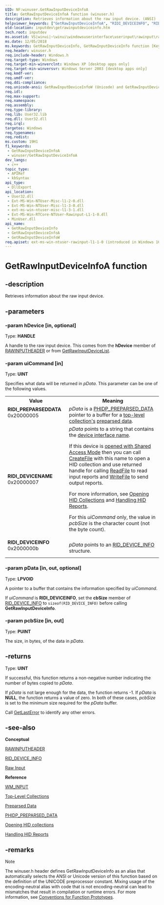 ```yaml
---
UID: NF:winuser.GetRawInputDeviceInfoA
title: GetRawInputDeviceInfoA function (winuser.h)
description: Retrieves information about the raw input device. (ANSI)
helpviewer_keywords: ["GetRawInputDeviceInfoA", "RIDI_DEVICEINFO", "RIDI_DEVICENAME", "RIDI_PREPARSEDDATA", "winuser/GetRawInputDeviceInfoA"]
old-location: inputdev\getrawinputdeviceinfo.htm
tech.root: inputdev
ms.assetid: VS|winui|~\winui\windowsuserinterface\userinput\rawinput\rawinputreference\rawinputfunctions\getrawinputdeviceinfo.htm
ms.date: 12/05/2018
ms.keywords: GetRawInputDeviceInfo, GetRawInputDeviceInfo function [Keyboard and Mouse Input], GetRawInputDeviceInfoA, GetRawInputDeviceInfoW, RIDI_DEVICEINFO, RIDI_DEVICENAME, RIDI_PREPARSEDDATA, _win32_GetRawInputDeviceInfo, _win32_getrawinputdeviceinfo_cpp, inputdev.getrawinputdeviceinfo, winui._win32_getrawinputdeviceinfo, winuser/GetRawInputDeviceInfo, winuser/GetRawInputDeviceInfoA, winuser/GetRawInputDeviceInfoW
req.header: winuser.h
req.include-header: Windows.h
req.target-type: Windows
req.target-min-winverclnt: Windows XP [desktop apps only]
req.target-min-winversvr: Windows Server 2003 [desktop apps only]
req.kmdf-ver: 
req.umdf-ver: 
req.ddi-compliance: 
req.unicode-ansi: GetRawInputDeviceInfoW (Unicode) and GetRawInputDeviceInfoA (ANSI)
req.idl: 
req.max-support: 
req.namespace: 
req.assembly: 
req.type-library: 
req.lib: User32.lib
req.dll: User32.dll
req.irql: 
targetos: Windows
req.typenames: 
req.redist: 
ms.custom: 19H1
f1_keywords:
 - GetRawInputDeviceInfoA
 - winuser/GetRawInputDeviceInfoA
dev_langs:
 - c++
topic_type:
 - APIRef
 - kbSyntax
api_type:
 - DllExport
api_location:
 - User32.dll
 - Ext-MS-Win-NTUser-Misc-l1-2-0.dll
 - Ext-MS-Win-NTUser-Misc-l1-3-0.dll
 - ext-ms-win-ntuser-misc-l1-3-1.dll
 - Ext-MS-Win-RTCore-NTUser-Rawinput-L1-1-0.dll
 - MinUser.dll
api_name:
 - GetRawInputDeviceInfo
 - GetRawInputDeviceInfoA
 - GetRawInputDeviceInfoW
req.apiset: ext-ms-win-ntuser-rawinput-l1-1-0 (introduced in Windows 10, version 10.0.14393)
---
```


# GetRawInputDeviceInfoA function


## -description

Retrieves information about the raw input device.

## -parameters

### -param hDevice [in, optional]

Type: <b>HANDLE</b>

A handle to the raw input device. This comes from the <b>hDevice</b> member of <a href="/windows/desktop/api/winuser/ns-winuser-rawinputheader">RAWINPUTHEADER</a> or from <a href="/windows/desktop/api/winuser/nf-winuser-getrawinputdevicelist">GetRawInputDeviceList</a>.

### -param uiCommand [in]

Type: <b>UINT</b>

Specifies what data will be returned in <i>pData</i>. This parameter can be one of the following values. 

<table>
<tr>
<th>Value</th>
<th>Meaning</th>
</tr>
<tr>
<td width="40%"><a id="RIDI_PREPARSEDDATA"></a><a id="ridi_preparseddata"></a><dl>
<dt><b>RIDI_PREPARSEDDATA</b></dt>
<dt>0x20000005</dt>
</dl>
</td>
<td width="60%">
<i>pData</i> is a <a href="/windows-hardware/drivers/ddi/hidclass/ni-hidclass-ioctl_hid_get_collection_descriptor">PHIDP_PREPARSED_DATA</a> pointer to a buffer for a <a href="/windows-hardware/drivers/hid/top-level-collections">top-level collection's</a> <a href="/windows-hardware/drivers/hid/preparsed-data">preparsed data</a>.
</td>
</tr>
<tr>
<td width="40%"><a id="RIDI_DEVICENAME"></a><a id="ridi_devicename"></a><dl>
<dt><b>RIDI_DEVICENAME</b></dt>
<dt>0x20000007</dt>
</dl>
</td>
<td width="60%">
<i>pData</i> points to a string that contains the <a href="/windows-hardware/drivers/wdf/using-device-interfaces">device interface name</a>.

If this device is <a href="/windows-hardware/drivers/hid/hid-architecture#hid-clients-supported-in-windows">opened with Shared Access Mode</a> then you can call <a href="/windows/win32/api/fileapi/nf-fileapi-createfilew">CreateFile</a> with this name to open a HID collection and use returned handle for calling <a href="/windows/win32/api/fileapi/nf-fileapi-readfile">ReadFile</a> to read input reports and <a href="/windows/win32/api/fileapi/nf-fileapi-writefile">WriteFile</a> to send output reports.

For more information, see <a href="/windows-hardware/drivers/hid/opening-hid-collections">Opening HID Collections</a> and <a href="/windows-hardware/drivers/hid/handling-hid-reports">Handling HID Reports</a>.

For this <i>uiCommand</i> only, the value in <i>pcbSize</i> is the character count (not the byte count).
</td>
</tr>
<tr>
<td width="40%"><a id="RIDI_DEVICEINFO"></a><a id="ridi_deviceinfo"></a><dl>
<dt><b>RIDI_DEVICEINFO</b></dt>
<dt>0x2000000b</dt>
</dl>
</td>
<td width="60%">
<i>pData</i> points to an <a href="/windows/desktop/api/winuser/ns-winuser-rid_device_info">RID_DEVICE_INFO</a> structure.
</td>
</tr>
</table>

### -param pData [in, out, optional]

Type: <b>LPVOID</b>

A pointer to a buffer that contains the information specified by <i>uiCommand</i>.

If <i>uiCommand</i> is <b>RIDI_DEVICEINFO</b>, set the <b>cbSize</b> member of <a href="/windows/desktop/api/winuser/ns-winuser-rid_device_info">RID_DEVICE_INFO</a> to <code>sizeof(RID_DEVICE_INFO)</code> before calling <b>GetRawInputDeviceInfo</b>.

### -param pcbSize [in, out]

Type: <b>PUINT</b>

The size, in bytes, of the data in <i>pData</i>.

## -returns

Type: <b>UINT</b>

If successful, this function returns a non-negative number indicating the number of bytes copied to <i>pData</i>. 

If <i>pData</i> is not large enough for the data, the function returns -1. If <i>pData</i> is <b>NULL</b>, the function returns a value of zero. In both of these cases, <i>pcbSize</i> is set to the minimum size required for the <i>pData</i> buffer.

Call <a href="/windows/desktop/api/errhandlingapi/nf-errhandlingapi-getlasterror">GetLastError</a> to identify any other errors.

## -see-also

<b>Conceptual</b>

<a href="/windows/desktop/api/winuser/ns-winuser-rawinputheader">RAWINPUTHEADER</a>

<a href="/windows/desktop/api/winuser/ns-winuser-rid_device_info">RID_DEVICE_INFO</a>

<a href="/windows/desktop/inputdev/raw-input">Raw Input</a>

<b>Reference</b>

<a href="/windows/desktop/inputdev/wm-input">WM_INPUT</a>

<a href="/windows-hardware/drivers/hid/top-level-collections">Top-Level Collections</a>

<a href="/windows-hardware/drivers/hid/preparsed-data">Preparsed Data</a>

<a href="/windows-hardware/drivers/ddi/hidclass/ni-hidclass-ioctl_hid_get_collection_descriptor">PHIDP_PREPARSED_DATA</a>

<a href="/windows-hardware/drivers/hid/opening-hid-collections">Opening HID collections</a>

<a href="/windows-hardware/drivers/hid/handling-hid-reports">Handling HID Reports</a>

## -remarks

> [!NOTE]
> The winuser.h header defines GetRawInputDeviceInfo as an alias that automatically selects the ANSI or Unicode version of this function based on the definition of the UNICODE preprocessor constant. Mixing usage of the encoding-neutral alias with code that is not encoding-neutral can lead to mismatches that result in compilation or runtime errors. For more information, see [Conventions for Function Prototypes](/windows/win32/intl/conventions-for-function-prototypes).
